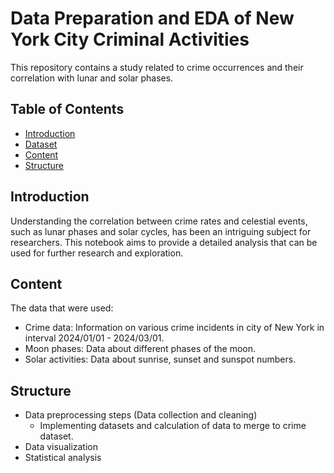 # Data Preparation and EDA of New York City Criminal Activities

This repository contains a study related to crime occurrences and their correlation with lunar and solar phases.

## Table of Contents

- [Introduction](#introduction)
- [Dataset](#dataset)
- [Content](#content)
- [Structure](#structure)

## Introduction

Understanding the correlation between crime rates and celestial events, such as lunar phases and solar cycles, has been an intriguing subject for researchers. This notebook aims to provide a detailed analysis that can be used for further research and exploration.

## Content

The data that were used:
- Crime data: Information on various crime incidents in city of New York in interval 2024/01/01 - 2024/03/01.
- Moon phases: Data about different phases of the moon.
- Solar activities: Data about sunrise, sunset and sunspot numbers. 

## Structure

- Data preprocessing steps (Data collection and cleaning)
    - Implementing datasets and calculation of data to merge to crime dataset. 
- Data visualization
- Statistical analysis
